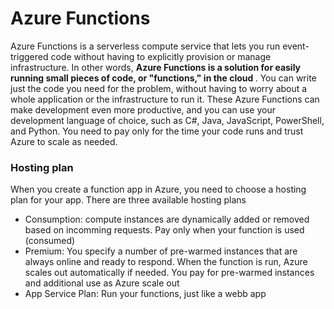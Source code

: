 <h1> Azure Functions </h1>
<p> Azure Functions is a serverless compute service that lets you run event-triggered code without having to explicitly provision or manage infrastructure.
In other words, <b>Azure Functions is a solution for easily running small pieces of code, or "functions," in the cloud </b>. 
You can write just the code you need for the problem, without having to worry about a whole application or the infrastructure to run it. 
These Azure Functions can make development even more productive, and you can use your development language of choice, 
such as C#, Java, JavaScript, PowerShell, and Python. You need to pay only for the time your code runs and trust Azure to scale as needed. 
</p>

<h3> Hosting plan </h3>
<p> When you create a function app in Azure, you need to choose a hosting plan for your app. There are three available hosting plans </p>
<ul>
<li> Consumption: compute instances are dynamically added or removed based on incomming requests. Pay only when your function is used (consumed)</li>
<li> Premium: You specify a number of pre-warmed instances that are always online and ready to respond. When the function is run, Azure scales out automatically if needed. 
You pay for pre-warmed instances and additional use as Azure scale out</li>
<li> App Service Plan: Run your functions, just like a webb app</li>
</ul>
